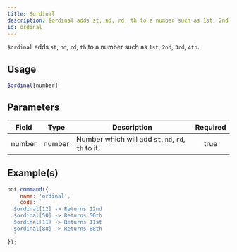 ```yaml
---
title: $ordinal
description: $ordinal adds st, nd, rd, th to a number such as 1st, 2nd, 3rd, 4th.
id: ordinal
---
```


`$ordinal` adds `st`, `nd`, `rd`, `th` to a number such as `1st`, `2nd`, `3rd`, `4th`.

## Usage

```php
$ordinal[number]
```

## Parameters

| Field  | Type   | Description                                         | Required |
| ------ | ------ | --------------------------------------------------- | :------: |
| number | number | Number which will add `st`, `nd`, `rd`, `th` to it. |   true   |

## Example(s)

```javascript
bot.command({
    name: 'ordinal',
    code: `
  $ordinal[12] -> Returns 12nd 
  $ordinal[50] -> Returns 50th
  $ordinal[11] -> Returns 11st
  $ordinal[88] -> Returns 88th
  `
});
```
